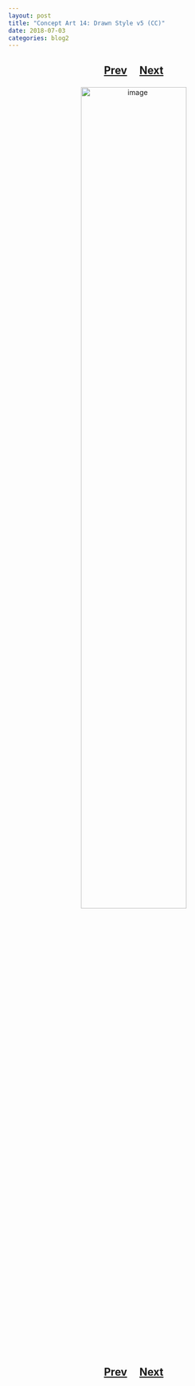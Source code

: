 ```yaml
---
layout: post
title: "Concept Art 14: Drawn Style v5 (CC)"
date: 2018-07-03
categories: blog2
---
```


<h2>
  <p style="text-align:center;">
    <a href="/wingsofthechorus/archive/2018/03/05/conceptart13">Prev</a>
    &nbsp;&nbsp;&nbsp;
    <a href="/wingsofthechorus/archive/2018/07/14/conceptart15">Next</a>
  </p>
</h2>

<p style="text-align:center;">
  <img src="/wingsofthechorus/images/conceptart/ca14.png" width="65%" alt="image"/>
</p>

<h2>
  <p style="text-align:center;">
    <a href="/wingsofthechorus/archive/2018/03/05/conceptart13">Prev</a>
    &nbsp;&nbsp;&nbsp;
    <a href="/wingsofthechorus/archive/2018/07/14/conceptart15">Next</a>
  </p>
</h2>
